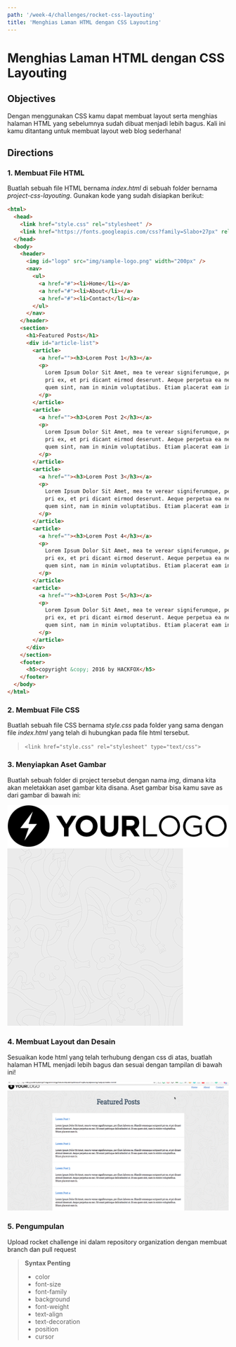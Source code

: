 ```yaml
---
path: '/week-4/challenges/rocket-css-layouting'
title: 'Menghias Laman HTML dengan CSS Layouting'
---
```


# Menghias Laman HTML dengan CSS Layouting

## Objectives

Dengan menggunakan CSS kamu dapat membuat layout serta menghias halaman HTML yang sebelumnya sudah dibuat menjadi lebih bagus. Kali ini kamu ditantang untuk membuat layout web blog sederhana!

## Directions

### 1. Membuat File HTML

Buatlah sebuah file HTML bernama _index.html_ di sebuah folder bernama _project-css-layouting_.
Gunakan kode yang sudah disiapkan berikut:

```html
<html>
  <head>
    <link href="style.css" rel="stylesheet" />
    <link href="https://fonts.googleapis.com/css?family=Slabo+27px" rel="stylesheet" />
  </head>
  <body>
    <header>
      <img id="logo" src="img/sample-logo.png" width="200px" />
      <nav>
        <ul>
          <a href="#"><li>Home</li></a>
          <a href="#"><li>About</li></a>
          <a href="#"><li>Contact</li></a>
        </ul>
      </nav>
    </header>
    <section>
      <h1>Featured Posts</h1>
      <div id="article-list">
        <article>
          <a href=""><h3>Lorem Post 1</h3></a>
          <p>
            Lorem Ipsum Dolor Sit Amet, mea te verear signiferumque, per illum labores ne. Blandit omnesque scripserit
            pri ex, et pri dicant eirmod deserunt. Aeque perpetua ea nec. Sit erant patrioque delicatissimi ut. Et sea
            quem sint, nam in minim voluptatibus. Etiam placerat eam in.
          </p>
        </article>
        <article>
          <a href=""><h3>Lorem Post 2</h3></a>
          <p>
            Lorem Ipsum Dolor Sit Amet, mea te verear signiferumque, per illum labores ne. Blandit omnesque scripserit
            pri ex, et pri dicant eirmod deserunt. Aeque perpetua ea nec. Sit erant patrioque delicatissimi ut. Et sea
            quem sint, nam in minim voluptatibus. Etiam placerat eam in.
          </p>
        </article>
        <article>
          <a href=""><h3>Lorem Post 3</h3></a>
          <p>
            Lorem Ipsum Dolor Sit Amet, mea te verear signiferumque, per illum labores ne. Blandit omnesque scripserit
            pri ex, et pri dicant eirmod deserunt. Aeque perpetua ea nec. Sit erant patrioque delicatissimi ut. Et sea
            quem sint, nam in minim voluptatibus. Etiam placerat eam in.
          </p>
        </article>
        <article>
          <a href=""><h3>Lorem Post 4</h3></a>
          <p>
            Lorem Ipsum Dolor Sit Amet, mea te verear signiferumque, per illum labores ne. Blandit omnesque scripserit
            pri ex, et pri dicant eirmod deserunt. Aeque perpetua ea nec. Sit erant patrioque delicatissimi ut. Et sea
            quem sint, nam in minim voluptatibus. Etiam placerat eam in.
          </p>
        </article>
        <article>
          <a href=""><h3>Lorem Post 5</h3></a>
          <p>
            Lorem Ipsum Dolor Sit Amet, mea te verear signiferumque, per illum labores ne. Blandit omnesque scripserit
            pri ex, et pri dicant eirmod deserunt. Aeque perpetua ea nec. Sit erant patrioque delicatissimi ut. Et sea
            quem sint, nam in minim voluptatibus. Etiam placerat eam in.
          </p>
        </article>
      </div>
    </section>
    <footer>
      <h5>copyright &copy; 2016 by HACKFOX</h5>
    </footer>
  </body>
</html>
```

### 2. Membuat File CSS

Buatlah sebuah file CSS bernama _style.css_ pada folder yang sama dengan file _index.html_ yang telah di hubungkan pada file html tersebut.

> `<link href="style.css" rel="stylesheet" type="text/css">`

### 3. Menyiapkan Aset Gambar

Buatlah sebuah folder di project tersebut dengan nama _img_, dimana kita akan meletakkan aset gambar kita disana. Aset gambar bisa kamu save as dari gambar di bawah ini:

![Anchor CSS Layout 1](/assets/sample-logo.png)
![Anchor CSS Layout 2](/assets/sample-pattern.png)

### 4. Membuat Layout dan Desain

Sesuaikan kode html yang telah terhubung dengan css di atas, buatlah halaman HTML menjadi lebih bagus dan sesuai dengan tampilan di bawah ini!

![Contoh Hasil Akhir CSS Layouting](/assets/contoh-css-layouting.gif)

### 5. Pengumpulan

Upload rocket challenge ini dalam repository organization dengan membuat branch dan pull request 

> **Syntax Penting**
>
> - color
> - font-size
> - font-family
> - background
> - font-weight
> - text-align
> - text-decoration
> - position
> - cursor

